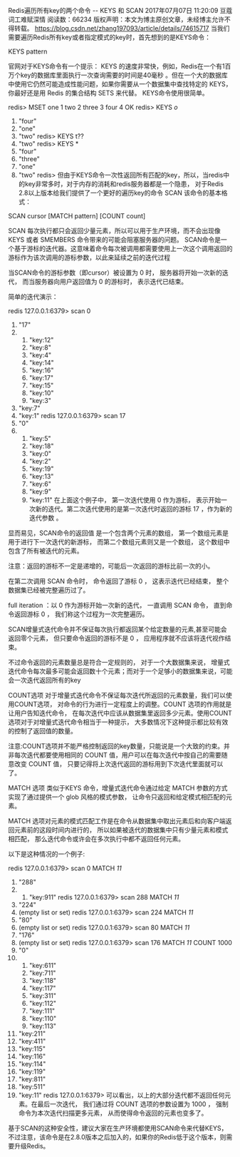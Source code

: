 Redis遍历所有key的两个命令 -- KEYS 和 SCAN
2017年07月07日 11:20:09 豆蔻词工难赋深情 阅读数：66234
 版权声明：本文为博主原创文章，未经博主允许不得转载。	https://blog.csdn.net/zhang197093/article/details/74615717
当我们需要遍历Redis所有key或者指定模式的key时，首先想到的是KEYS命令：


KEYS pattern

官网对于KEYS命令有一个提示： KEYS 的速度非常快，例如，Redis在一个有1百万个key的数据库里面执行一次查询需要的时间是40毫秒 。但在一个大的数据库中使用它仍然可能造成性能问题，如果你需要从一个数据集中查找特定的 KEYS， 你最好还是用 Redis 的集合结构 SETS 来代替。
KEYS命令使用很简单。

redis> MSET one 1 two 2 three 3 four 4
OK
redis> KEYS *o*
1) "four"
2) "one"
3) "two"
redis> KEYS t??
1) "two"
redis> KEYS *
1) "four"
2) "three"
3) "one"
4) "two"
redis>
但由于KEYS命令一次性返回所有匹配的key，所以，当redis中的key非常多时，对于内存的消耗和redis服务器都是一个隐患，
对于Redis 2.8以上版本给我们提供了一个更好的遍历key的命令 SCAN 该命令的基本格式：

SCAN cursor [MATCH pattern] [COUNT count]

SCAN 每次执行都只会返回少量元素，所以可以用于生产环境，而不会出现像 KEYS 或者 SMEMBERS 命令带来的可能会阻塞服务器的问题。
SCAN命令是一个基于游标的迭代器。这意味着命令每次被调用都需要使用上一次这个调用返回的游标作为该次调用的游标参数，以此来延续之前的迭代过程

当SCAN命令的游标参数（即cursor）被设置为 0 时， 服务器将开始一次新的迭代， 而当服务器向用户返回值为 0 的游标时， 表示迭代已结束。

简单的迭代演示：

redis 127.0.0.1:6379> scan 0
1) "17"
2)  1) "key:12"
    2) "key:8"
    3) "key:4"
    4) "key:14"
    5) "key:16"
    6) "key:17"
    7) "key:15"
    8) "key:10"
    9) "key:3"
   10) "key:7"
   11) "key:1"
redis 127.0.0.1:6379> scan 17
1) "0"
2) 1) "key:5"
   2) "key:18"
   3) "key:0"
   4) "key:2"
   5) "key:19"
   6) "key:13"
   7) "key:6"
   8) "key:9"
   9) "key:11"
在上面这个例子中， 第一次迭代使用 0 作为游标， 表示开始一次新的迭代。第二次迭代使用的是第一次迭代时返回的游标 17 ，作为新的迭代参数 。

显而易见，SCAN命令的返回值 是一个包含两个元素的数组， 第一个数组元素是用于进行下一次迭代的新游标， 而第二个数组元素则又是一个数组， 这个数组中包含了所有被迭代的元素。

注意：返回的游标不一定是递增的，可能后一次返回的游标比前一次的小。

在第二次调用 SCAN 命令时， 命令返回了游标 0 ， 这表示迭代已经结束， 整个数据集已经被完整遍历过了。

full iteration ：以 0 作为游标开始一次新的迭代， 一直调用 SCAN 命令， 直到命令返回游标 0 ， 我们称这个过程为一次完整遍历。

SCAN增量式迭代命令并不保证每次执行都返回某个给定数量的元素,甚至可能会返回零个元素， 但只要命令返回的游标不是 0 ， 应用程序就不应该将迭代视作结束。

不过命令返回的元素数量总是符合一定规则的， 对于一个大数据集来说， 增量式迭代命令每次最多可能会返回数十个元素；而对于一个足够小的数据集来说，可能会一次迭代返回所有的key

COUNT选项
对于增量式迭代命令不保证每次迭代所返回的元素数量，我们可以使用COUNT选项， 对命令的行为进行一定程度上的调整。COUNT 选项的作用就是让用户告知迭代命令， 在每次迭代中应该从数据集里返回多少元素。使用COUNT 选项对于对增量式迭代命令相当于一种提示， 大多数情况下这种提示都比较有效的控制了返回值的数量。

注意:COUNT选项并不能严格控制返回的key数量，只能说是一个大致的约束。并非每次迭代都要使用相同的 COUNT 值，用户可以在每次迭代中按自己的需要随意改变 COUNT 值， 只要记得将上次迭代返回的游标用到下次迭代里面就可以了。

MATCH 选项
类似于KEYS 命令，增量式迭代命令通过给定 MATCH 参数的方式实现了通过提供一个 glob 风格的模式参数， 让命令只返回和给定模式相匹配的元素。

MATCH 选项对元素的模式匹配工作是在命令从数据集中取出元素后和向客户端返回元素前的这段时间内进行的， 所以如果被迭代的数据集中只有少量元素和模式相匹配， 那么迭代命令或许会在多次执行中都不返回任何元素。

以下是这种情况的一个例子:

 redis 127.0.0.1:6379> scan 0 MATCH *11*
1) "288"
2) 1) "key:911"
redis 127.0.0.1:6379> scan 288 MATCH *11*
1) "224"
2) (empty list or set)
redis 127.0.0.1:6379> scan 224 MATCH *11*
1) "80"
2) (empty list or set)
redis 127.0.0.1:6379> scan 80 MATCH *11*
1) "176"
2) (empty list or set)
redis 127.0.0.1:6379> scan 176 MATCH *11* COUNT 1000
1) "0"
2)  1) "key:611"
    2) "key:711"
    3) "key:118"
    4) "key:117"
    5) "key:311"
    6) "key:112"
    7) "key:111"
    8) "key:110"
    9) "key:113"
   10) "key:211"
   11) "key:411"
   12) "key:115"
   13) "key:116"
   14) "key:114"
   15) "key:119"
   16) "key:811"
   17) "key:511"
   18) "key:11"
redis 127.0.0.1:6379>
可以看出，以上的大部分迭代都不返回任何元素。在最后一次迭代， 我们通过将 COUNT 选项的参数设置为 1000 ， 强制命令为本次迭代扫描更多元素， 从而使得命令返回的元素也变多了。

基于SCAN的这种安全性，建议大家在生产环境都使用SCAN命令来代替KEYS，不过注意，该命令是在2.8.0版本之后加入的，如果你的Redis低于这个版本，则需要升级Redis。